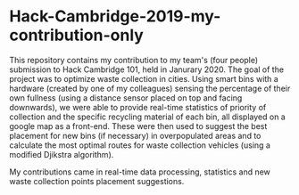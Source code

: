 # Hack-Cambridge-2019-my-contribution-only

This repository contains my contribution to my team's (four people) submission to Hack Cambridge 101, held in Janurary 2020. 
The goal of the project was to optimize waste collection in cities. Using smart bins with a hardware (created by one of my colleagues) sensing the percentage of their own fullness (using a distance sensor placed on top and facing downwards), we were able to provide real-time statistics of priority of collection and the specific recycling material of each bin, all displayed on a google map as a front-end. These were then used to suggest the best placement for new bins (if necessary) in overpopulated areas and to calculate the most optimal routes for waste collection vehicles (using a modified Djikstra algorithm).

My contributions came in real-time data processing, statistics and new waste collection points placement suggestions. 

